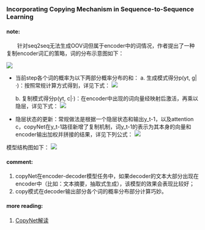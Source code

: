 ### Incorporating Copying Mechanism in Sequence-to-Sequence Learning

#### note:
&emsp;&emsp;针对seq2seq无法生成OOV词但属于encoder中的词情况，作者提出了一种复制encoder词汇的策略，词的分布示意图如下：

![](https://github.com/xwzhong/papernote/blob/master/pic/copyNet_vocab.PNG)

+ 当前step各个词的概率为以下两部分概率分布的和：
    a. 生成模式得分p(yt, g|·)：按照常规计算方式得到，详见下式：
![](https://github.com/xwzhong/papernote/blob/master/pic/copyNet_generate_mode.PNG)

    b. 复制模式得分p(yt, c|·)：在encoder中出现的词向量经映射后激活，再乘以隐层，详见下式：
![](https://github.com/xwzhong/papernote/blob/master/pic/copyNet_copy_mode.PNG)

+ 隐层状态的更新：常规做法是根据一个隐层状态和输出y_t-1，以及attention c，copyNet在y_t-1路径新增了复制机制，词y_t-1的表示为其本身的向量和encoder输出加权并拼接的结果，详见下列公式：
![](https://github.com/xwzhong/papernote/blob/master/pic/copyNet_state.PNG)

模型结构图如下：
![](https://github.com/xwzhong/papernote/blob/master/pic/copyNet_model.PNG)

#### comment:
1. copyNet在encoder-decoder模型任务中，如果decoder的文本大部分出现在encoder中（比如：文本摘要，抽取式生成），该模型的效果会表现比较好；
2. copy模式在decoder输出部分各个词的概率分布部分计算巧妙。

#### more reading:
1. [CopyNet解读](https://blog.csdn.net/xvshiting/article/details/82216112)
